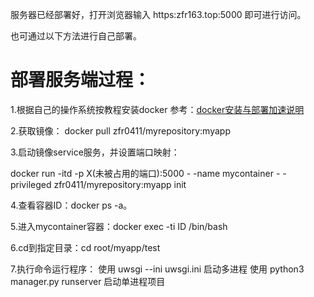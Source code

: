 

服务器已经部署好，打开浏览器输入 https:zfr163.top:5000 即可进行访问。

也可通过以下方法进行自己部署。

# 部署服务端过程：

1.根据自己的操作系统按教程安装docker 参考：[docker安装与部署加速说明](UML/report/documents/Tech/16341023_docker.md)


2.获取镜像：
docker pull zfr0411/myrepository:myapp

3.启动镜像service服务，并设置端口映射：

docker run -itd -p X(未被占用的端口):5000 - -name mycontainer - -privileged zfr0411/myrepository:myapp init         

4.查看容器ID：docker ps -a。

5.进入mycontainer容器：docker exec -ti ID /bin/bash

6.cd到指定目录：cd root/myapp/test

7.执行命令运行程序：
使用 uwsgi --ini uwsgi.ini 启动多进程
使用 python3 manager.py runserver 启动单进程项目
